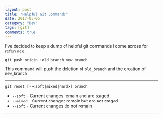 ```yaml
---
layout: post
title: "Helpful Git Commands"
date: 2017-05-05
category: "Dev"
tags: [git]
comments: true
---
```

I've decided to keep a dump of helpful git commands I come across for reference.

`git push origin :old_branch new_branch`

This command will push the deletion of `old_branch` and the creation of `new_branch`

---

`git reset [--<soft|mixed|hard>] branch`

- `--soft` - Current changes remain and are staged
- `--mixed` - Current changes remain but are not staged
- `--soft` - Current changes do not remain

---
